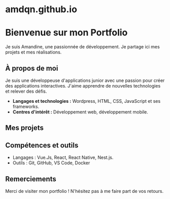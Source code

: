 # amdqn.github.io

# Bienvenue sur mon Portfolio
Je suis Amandine, une passionnée de développement. Je partage ici mes projets et mes réalisations.

## À propos de moi
Je suis une développeuse d'applications junior avec une passion pour créer des applications interactives. J'aime apprendre de nouvelles technologies et relever des défis.

- **Langages et technologies :** Wordpress, HTML, CSS, JavaScript et ses frameworks.
- **Centres d'intérêt :** Développement web, développement mobile.

## Mes projets

## Compétences et outils
- Langages : Vue.Js, React, React Native, Nest.js.
- Outils : Git, GitHub, VS Code, Docker

## Remerciements
Merci de visiter mon portfolio ! N'hésitez pas à me faire part de vos retours.




